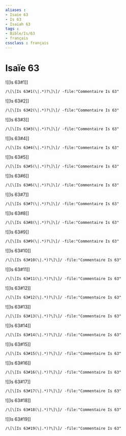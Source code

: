 ```yaml
---
aliases : 
- Isaïe 63
- Is 63
- Isaiah 63
tags : 
- Bible/Is/63
- français
cssclass : français
---
```


# Isaïe 63

![[Is 63#1]]

```query
/\[\[Is 63#1(\|.*)?\]\]/ -file:"Commentaire Is 63"
```

![[Is 63#2]]

```query
/\[\[Is 63#2(\|.*)?\]\]/ -file:"Commentaire Is 63"
```

![[Is 63#3]]

```query
/\[\[Is 63#3(\|.*)?\]\]/ -file:"Commentaire Is 63"
```

![[Is 63#4]]

```query
/\[\[Is 63#4(\|.*)?\]\]/ -file:"Commentaire Is 63"
```

![[Is 63#5]]

```query
/\[\[Is 63#5(\|.*)?\]\]/ -file:"Commentaire Is 63"
```

![[Is 63#6]]

```query
/\[\[Is 63#6(\|.*)?\]\]/ -file:"Commentaire Is 63"
```

![[Is 63#7]]

```query
/\[\[Is 63#7(\|.*)?\]\]/ -file:"Commentaire Is 63"
```

![[Is 63#8]]

```query
/\[\[Is 63#8(\|.*)?\]\]/ -file:"Commentaire Is 63"
```

![[Is 63#9]]

```query
/\[\[Is 63#9(\|.*)?\]\]/ -file:"Commentaire Is 63"
```

![[Is 63#10]]

```query
/\[\[Is 63#10(\|.*)?\]\]/ -file:"Commentaire Is 63"
```

![[Is 63#11]]

```query
/\[\[Is 63#11(\|.*)?\]\]/ -file:"Commentaire Is 63"
```

![[Is 63#12]]

```query
/\[\[Is 63#12(\|.*)?\]\]/ -file:"Commentaire Is 63"
```

![[Is 63#13]]

```query
/\[\[Is 63#13(\|.*)?\]\]/ -file:"Commentaire Is 63"
```

![[Is 63#14]]

```query
/\[\[Is 63#14(\|.*)?\]\]/ -file:"Commentaire Is 63"
```

![[Is 63#15]]

```query
/\[\[Is 63#15(\|.*)?\]\]/ -file:"Commentaire Is 63"
```

![[Is 63#16]]

```query
/\[\[Is 63#16(\|.*)?\]\]/ -file:"Commentaire Is 63"
```

![[Is 63#17]]

```query
/\[\[Is 63#17(\|.*)?\]\]/ -file:"Commentaire Is 63"
```

![[Is 63#18]]

```query
/\[\[Is 63#18(\|.*)?\]\]/ -file:"Commentaire Is 63"
```

![[Is 63#19]]

```query
/\[\[Is 63#19(\|.*)?\]\]/ -file:"Commentaire Is 63"
```

